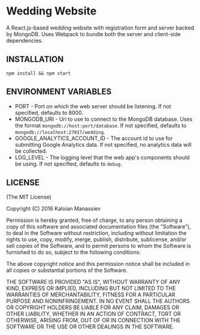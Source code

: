 # Wedding Website

A React.js-based wedding website with registration form and server backed by MongoDB. Uses Webpack to
bundle both the server and client-side dependencies.

## INSTALLATION

```
npm install && npm start
```

## ENVIRONMENT VARIABLES

* PORT - Port on which the web server should be listening. If not specified, defaults to 8000.
* MONGODB_URI - Uri to use to connect to the MongoDB database. Uses the format ```mongodb://host:port/database```. If not
                specified, defaults to ```mongodb://localhost:27017/wedding```.
* GOOGLE_ANALYTICS_ACCOUNT_ID - The account id to use for submitting Google Analytics data. If not specified, no analytics data
                will be collected.
* LOG_LEVEL - The logging level that the web app's components should be using. If not specified, defaults to ```debug```.

## LICENSE

(The MIT License)

Copyright (C) 2016 Kaloian Manassiev

Permission is hereby granted, free of charge, to any person obtaining a
copy of this software and associated documentation files (the "Software"),
to deal in the Software without restriction, including without
limitation the rights to use, copy, modify, merge, publish, distribute,
sublicense, and/or sell copies of the Software, and to permit persons
to whom the Software is furnished to do so, subject to the following conditions:

The above copyright notice and this permission notice shall be included
in all copies or substantial portions of the Software.

THE SOFTWARE IS PROVIDED "AS IS", WITHOUT WARRANTY OF ANY KIND, EXPRESS
OR IMPLIED, INCLUDING BUT NOT LIMITED TO THE WARRANTIES OF MERCHANTABILITY,
FITNESS FOR A PARTICULAR PURPOSE AND NONINFRINGEMENT. IN NO EVENT SHALL
THE AUTHORS OR COPYRIGHT HOLDERS BE LIABLE FOR ANY CLAIM, DAMAGES OR
OTHER LIABILITY, WHETHER IN AN ACTION OF CONTRACT, TORT OR OTHERWISE,
ARISING FROM, OUT OF OR IN CONNECTION WITH THE SOFTWARE OR THE USE OR
OTHER DEALINGS IN THE SOFTWARE.
